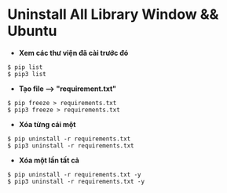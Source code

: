 # Uninstall All Library Window && Ubuntu

- **Xem các thư viện đã cài trước đó**
```
$ pip list
$ pip3 list
```

- **Tạo file --> "requirement.txt"**
```
$ pip freeze > requirements.txt
$ pip3 freeze > requirements.txt
```
- **Xóa từng cái một**
```
$ pip uninstall -r requirements.txt
$ pip3 uninstall -r requirements.txt
```
- **Xóa một lần tất cả**
```
$ pip uninstall -r requirements.txt -y
$ pip3 uninstall -r requirements.txt -y
```
